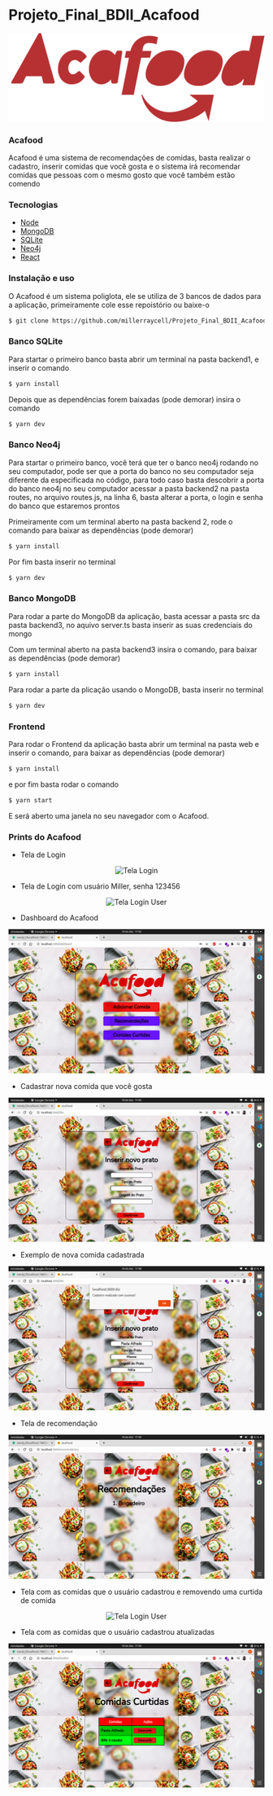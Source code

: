 # Projeto_Final_BDII_Acafood

<p align="center">
  <img src="./Imagens/Acafood-logo-1.png" alt="Acafood">
</p>

### Acafood

Acafood é uma sistema de recomendações de comidas, basta realizar o cadastro, inserir comidas que você gosta e o sistema irá recomendar comidas que pessoas com o mesmo gosto que você também estão comendo

### Tecnologias

- [Node](https://nodejs.org/en/)
- [MongoDB](https://www.mongodb.com/1)
- [SQLite](https://www.sqlite.org/index.html)
- [Neo4j](https://neo4j.com/)
- [React](https://reactjs.org/)

### Instalação e uso

O Acafood é um sistema poliglota, ele se utiliza de 3 bancos de dados para a aplicação, primeiramente cole esse repoistório ou baixe-o

```bash
$ git clone https://github.com/millerraycell/Projeto_Final_BDII_Acafood.git
```

### Banco SQLite

Para startar o primeiro banco basta abrir um terminal na pasta backend1, e inserir o comando
```bash
$ yarn install
```

Depois que as dependências forem baixadas (pode demorar) insira o comando
```bash
$ yarn dev
```

### Banco Neo4j
Para startar o primeiro banco, você terá que ter o banco neo4j rodando no seu computador, pode ser que a porta do banco no seu computador seja diferente da especificada no código, para todo caso basta descobrir a porta do banco neo4j no seu computador acessar a pasta backend2 na pasta routes, no arquivo routes.js, na linha 6, basta alterar a porta, o login e senha do banco que estaremos prontos

Primeiramente com um terminal aberto na pasta backend 2, rode o comando para baixar as dependências (pode demorar)
```bash
$ yarn install
```

Por fim basta inserir no terminal
```bash
$ yarn dev
```

### Banco MongoDB

Para rodar a parte do MongoDB da aplicação, basta acessar a pasta src da pasta backend3, no aquivo server.ts basta inserir as suas credenciais do mongo

Com um terminal aberto na pasta backend3 insira o comando, para baixar as dependências (pode demorar)
```bash
$ yarn install
```

Para rodar a parte da plicação usando o MongoDB, basta inserir no terminal
```bash
$ yarn dev
```

### Frontend
Para rodar o Frontend da aplicação basta abrir um terminal na pasta web e inserir o comando, para baixar as dependências (pode demorar)
```bash
$ yarn install
```

e por fim basta rodar o comando

```bash
$ yarn start
```

E será aberto uma janela no seu navegador com o Acafood.

### Prints do Acafood

- Tela de Login
<p align="center">
  <img src="./Imagens/tela-login.png" alt="Tela Login">
</p>

- Tela de Login com usuário Miller, senha 123456
<p align="center">
  <img src="./Imagens/tela-login.png" alt="Tela Login User">
</p>

- Dashboard do Acafood
<p align="center">
  <img src="./Imagens/dashboard.png" alt="Dashboard">
</p>

- Cadastrar nova comida que você gosta
<p align="center">
  <img src="./Imagens/new_plate.png" alt="Tela Login User">
</p>

- Exemplo de nova comida cadastrada
<p align="center">
  <img src="./Imagens/new_plate_added.png" alt="Tela Login User">
</p>

- Tela de recomendação
<p align="center">
  <img src="./Imagens/recomendado.png" alt="Tela Login User">
</p>

- Tela com as comidas que o usuário cadastrou e removendo uma curtida de comida
<p align="center">
  <img src="./Imagens/curtidas_descurtidas.png" alt="Tela Login User">
</p>

- Tela com as comidas que o usuário cadastrou atualizadas
<p align="center">
  <img src="./Imagens/curtidas_atualizada.png" alt="Tela Login User">
</p>